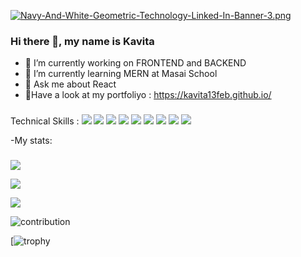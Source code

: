 [![Navy-And-White-Geometric-Technology-Linked-In-Banner-3.png](https://i.postimg.cc/VNFb7mTh/Navy-And-White-Geometric-Technology-Linked-In-Banner-3.png)](https://postimg.cc/Z9CRntJP)
### Hi there 👋, my name is Kavita

* 🔭 I’m currently working on FRONTEND and BACKEND
* 🌱 I’m currently learning MERN at Masai School
* 💬 Ask me about React
* 🥇Have a look at my portfoliyo : https://kavita13feb.github.io/




###
Technical Skills :  <img src="https://img.shields.io/badge/HTML-E34F26?logo=HTML5&logoColor=white&style=flat" />
<img src="https://img.shields.io/badge/CSS3-1572B6?logo=CSS3&logoColor=white&style=flat" />
<img src="https://img.shields.io/badge/JavaScript-F7DF1E?logo=JavaScript&logoColor=white&style=flat" />
<img src="https://img.shields.io/badge/React.JS-61DAFB?logo=React&logoColor=white&style=flat" />
<img src="https://img.shields.io/badge/Chakra UI-319795?logo=Chakra UI&logoColor=white&style=flat" />
<img src="https://img.shields.io/badge/C-A8B9CC?logo=C&logoColor=white&style=flat" />
<img src="https://img.shields.io/badge/Netlify-00C7B7?logo=Netlify&logoColor=white&style=plastic" />
<img src="https://img.shields.io/badge/npm-CB3837?logo=npm&logoColor=white&style=flat" />
<img src="https://img.shields.io/badge/WordPress-21759B?logo=WordPress&logoColor=white&style=flat" />






-My stats:
###
 <img src="https://github-readme-stats.vercel.app/api?username=kavita13feb&show_icons=true&count_private=true&theme=tokyonight" />

 <a href="https://github.com/Kavita13feb" target="_blank" rel="noreferrer"><img src="https://github-readme-stats.vercel.app/api/top-langs/?username=kavita13feb&layout=compact&theme=shades-of-purple" />
  </a>

<img src="https://github-readme-streak-stats.herokuapp.com?user=Kavita13feb&theme=tokyonight" />
           
         

![contribution](https://github-readme-stats.vercel.app/api?username=kavita13feb&show_icons=true&count_private=true&theme=tokyonight)

[![trophy](https://github-profile-trophy.vercel.app/?username=kavita13feb&theme=algolia)

